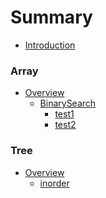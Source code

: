 # Summary
* [Introduction][1]

### Array
* [Overview][2]
	* [BinarySearch][3]
        * [test1](Array/BinarySearch/test1.md)
        * [test2](Array/BinarySearch/test2.md)

### Tree
* [Overview](Tree/tree.md)
    * [inorder](Tree/Traversal/inorder.md)



[1]:	README.md
[2]:	Array/array.md
[3]:	Array/BinarySearch/binarysearch.md